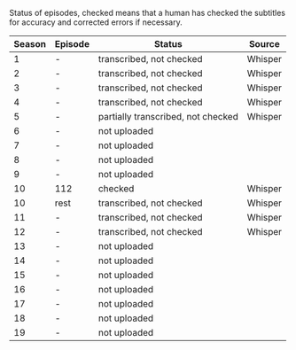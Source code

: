 Status of episodes, checked means that a human has checked the subtitles for accuracy and corrected errors if necessary.  

|Season|Episode|Status|Source|
|---|---|---|---|
|1|-|transcribed, not checked|Whisper|
|2|-|transcribed, not checked|Whisper|
|3|-|transcribed, not checked|Whisper|
|4|-|transcribed, not checked|Whisper|
|5|-|partially transcribed, not checked|Whisper|
|6|-|not uploaded||
|7|-|not uploaded||
|8|-|not uploaded||
|9|-|not uploaded||
|10|112|checked|Whisper|
|10|rest|transcribed, not checked|Whisper|
|11|-|transcribed, not checked|Whisper|
|12|-|transcribed, not checked|Whisper|
|13|-|not uploaded||
|14|-|not uploaded||
|15|-|not uploaded||
|16|-|not uploaded||
|17|-|not uploaded||
|18|-|not uploaded||
|19|-|not uploaded||
